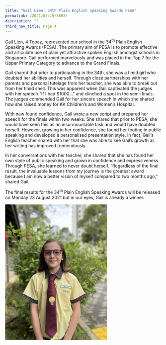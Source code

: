 ```yaml
---
title: "Gail Lien: 34th Plain English Speaking Awards PESA"
permalink: /2021/08/19/8897/
description: ""
third_nav_title: Page 4
---
```

<p>Gail Lien, 4 Topaz, represented our school in the 34<sup>th</sup>&nbsp;Plain English Speaking Awards (PESA). The primary aim of PESA is to promote effective and articulate use of plain yet attractive spoken English amongst schools in Singapore. Gail performed marvelously and was placed in the Top 7 for the Upper Primary Category to advance to the Grand Finals.</p>
<p>Gail shared that prior to participating in the 34th, she was a timid girl who doubted her abilities and herself. Through close partnerships with her parents and personal tutelage from her teacher, she was able to break out from her timid shell. This was apparent when Gail captivated the judges with her speech &ldquo;If I had $1000&hellip;&rdquo; and clinched a spot in the semi-finals. The judges commended Gail for her sincere speech in which she shared how she raised money for KK Children&rsquo;s and Women&rsquo;s Hospital.</p>
<p>With new found confidence, Gail wrote a new script and prepared her speech for the finals within two weeks. She shared that prior to PESA, she would have seen this as an insurmountable task and would have doubted herself. However, growing in her confidence, she found her footing in public speaking and developed a personalised presentation style. In fact, Gail&rsquo;s English teacher shared with her that she was able to see Gail&rsquo;s growth as her writing has improved tremendously.</p>
<p>In her conversations with her teacher, she shared that she has found her own style of public speaking and grown in confidence and expressiveness. Through PESA, she learned to never doubt herself. &ldquo;Regardless of the final result, the invaluable lessons from my journey is the greatest award because I am now a better vision of myself compared to two months ago,&rdquo; shared Gail.</p>
<p>The final results for the 34<sup>th</sup>&nbsp;Plain English Speaking Awards will be released on Monday 23 August 2021 but in our eyes, Gail is already a winner.</p>
<img style="width: 65%;" src="/images/IMG_7086-1536x2048.jpeg" />